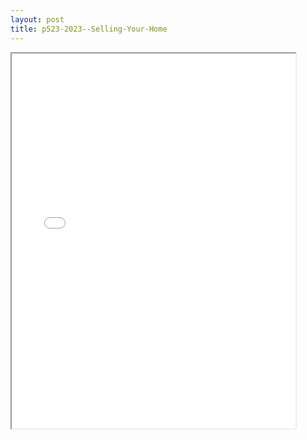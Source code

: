 ```yaml
---
layout: post
title: p523-2023--Selling-Your-Home
---
```


<div class="pdf-container">
<iframe src="/ea//_pdf-2-md/p523-2023--Selling-Your-Home.pdf" height="600" width="90%" allowFullScreen="true"></iframe>
</div>

